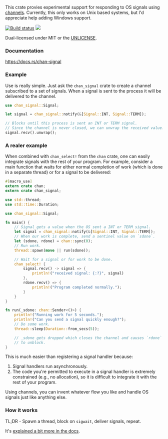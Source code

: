 This crate provies experimental support for responding to OS signals using
[channels](https://github.com/BurntSushi/chan). Currently, this only works on
Unix based systems, but I'd appreciate help adding Windows support.

[![Build status](https://api.travis-ci.org/BurntSushi/chan-signal.png)](https://travis-ci.org/BurntSushi/chan-signal)
[![](http://meritbadge.herokuapp.com/chan-signal)](https://crates.io/crates/chan-signal)

Dual-licensed under MIT or the [UNLICENSE](http://unlicense.org).


### Documentation

https://docs.rs/chan-signal


### Example

Use is really simple. Just ask the `chan_signal` crate to create a channel
subscribed to a set of signals. When a signal is sent to the process it will
be delivered to the channel.

```rust
use chan_signal::Signal;

let signal = chan_signal::notify(&[Signal::INT, Signal::TERM]);

// Blocks until this process is sent an INT or TERM signal.
// Since the channel is never closed, we can unwrap the received value.
signal.recv().unwrap();
```

### A realer example

When combined with `chan_select!` from the `chan` crate, one can easily
integrate signals with the rest of your program. For example, consider a
main function that waits for either normal completion of work (which is done
in a separate thread) or for a signal to be delivered:

```rust
#[macro_use]
extern crate chan;
extern crate chan_signal;

use std::thread;
use std::time::Duration;

use chan_signal::Signal;

fn main() {
    // Signal gets a value when the OS sent a INT or TERM signal.
    let signal = chan_signal::notify(&[Signal::INT, Signal::TERM]);
    // When our work is complete, send a sentinel value on `sdone`.
    let (sdone, rdone) = chan::sync(0);
    // Run work.
    thread::spawn(move || run(sdone));

    // Wait for a signal or for work to be done.
    chan_select! {
        signal.recv() -> signal => {
            println!("received signal: {:?}", signal)
        },
        rdone.recv() => {
            println!("Program completed normally.");
        }
    }
}

fn run(_sdone: chan::Sender<()>) {
    println!("Running work for 5 seconds.");
    println!("Can you send a signal quickly enough?");
    // Do some work.
    thread::sleep(Duration::from_secs(5));

    // _sdone gets dropped which closes the channel and causes `rdone`
    // to unblock.
}
```

This is much easier than registering a signal handler because:

1. Signal handlers run asynchronously.
2. The code you're permitted to execute in a signal handler is extremely
   constrained (e.g., no allocation), so it is difficult to integrate
   it with the rest of your program.

Using channels, you can invent whatever flow you like and handle OS signals
just like anything else.


### How it works

TL;DR - Spawn a thread, block on `sigwait`, deliver signals, repeat.

It's
[explained a bit more in the docs](https://docs.rs/chan-signal/#how-it-works).
